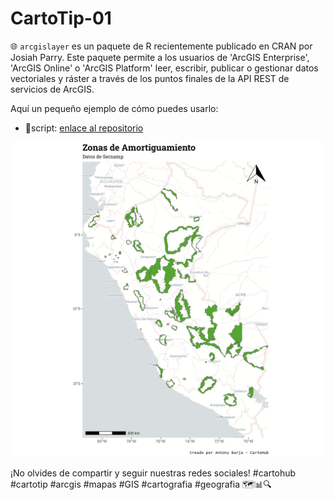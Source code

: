 # CartoTip-01
🌐 `arcgislayer` es un paquete de R recientemente publicado en CRAN por Josiah Parry. Este paquete permite a los usuarios de 'ArcGIS Enterprise', 'ArcGIS Online' o 'ArcGIS Platform' leer, escribir, publicar o gestionar datos vectoriales y ráster a través de los puntos finales de la API REST de servicios de ArcGIS.

Aquí un pequeño ejemplo de cómo puedes usarlo:
 - 📜script: [enlace al repositorio](https://github.com/cartohub/cartotip/blob/main/cartotip-01/cartotip-01.R)

![](cartotip-01.png)

¡No olvides de compartir y seguir nuestras redes sociales!
#cartohub #cartotip #arcgis #mapas #GIS #cartografia #geografia 🗺️📊🔍
